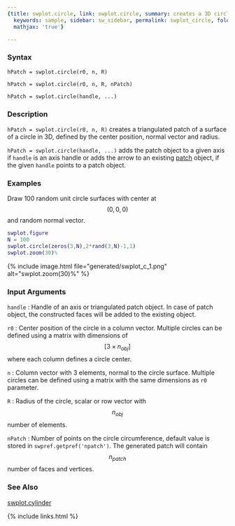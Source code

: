 ```yaml
---
{title: swplot.circle, link: swplot.circle, summary: creates a 3D circle surface patch,
  keywords: sample, sidebar: sw_sidebar, permalink: swplot_circle, folder: swplot,
  mathjax: 'true'}

---
```

  
### Syntax
  
`hPatch = swplot.circle(r0, n, R)`
  
`hPatch = swplot.circle(r0, n, R, nPatch)`
 
`hPatch = swplot.circle(handle, ...)`
 
### Description
  
`hPatch = swplot.circle(r0, n, R)` creates a triangulated patch of a
surface of a circle in 3D, defined by the center position, normal vector
and radius.
   
`hPatch = swplot.circle(handle, ...)` adds the patch object to a given axis
if `handle` is an axis handle or adds the arrow to an existing
[patch](https://www.mathworks.com/help/matlab/ref/patch.html) object, if the given `handle` points to a patch object.
   
  
### Examples
 
Draw 100 random unit circle surfaces with center at $$(0,0,0)$$ and random
normal vector.
 
```matlab
swplot.figure
N = 100
swplot.circle(zeros(3,N),2*rand(3,N)-1,1)
swplot.zoom(30)% 
```
 
{% include image.html file="generated/swplot_c_1.png" alt="swplot.zoom(30)%" %}
 
### Input Arguments
  
`handle`
: Handle of an axis or triangulated patch object. In case of patch
  object, the constructed faces will be added to the existing object.
  
`r0`
: Center position of the circle in a column vector. Multiple circles can
  be defined using a matrix with dimensions of $$[3\times n_{obj}]$$ where
  each column defines a circle center.
  
`n`
: Column vector with 3 elements, normal to the circle surface. Multiple
  circles can be defined using a matrix with the same dimensions as `r0`
  parameter.
  
`R`
: Radius of the circle, scalar or row vector with $$n_{obj}$$ number of
  elements.
  
`nPatch`
: Number of points on the circle circumference, default value is stored in
  `swpref.getpref('npatch')`. The generated patch will contain
  $$n_{patch}$$ number of faces and vertices.
  
### See Also
  
[swplot.cylinder](swplot_cylinder)
 

{% include links.html %}
